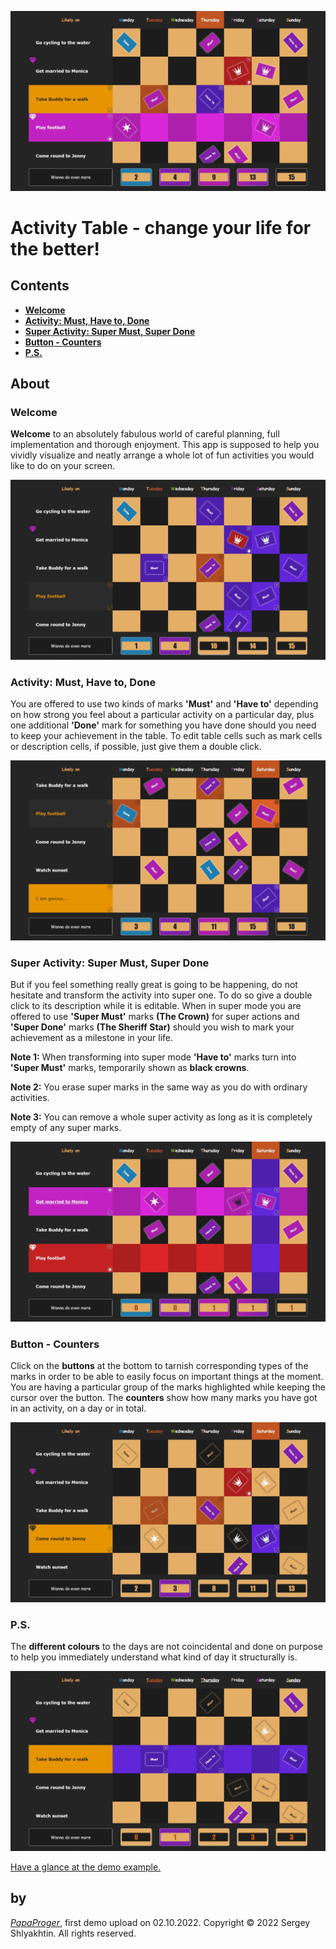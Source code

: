 [![Activity Table](WhatItLooksLike.jpg "Have a go!")][1]

# Activity Table - change your life for the better!

## Contents

* **[Welcome](#1)**
* **[Activity: Must, Have to, Done](#2)**
* **[Super Activity: Super Must, Super Done](#3)**
* **[Button - Counters](#4)**
* **[P.S.](#5)**

## About

### <a id="1">Welcome</a>

**Welcome** to an absolutely fabulous world of careful planning, full implementation and thorough enjoyment. This app is supposed to help you vividly visualize and neatly arrange a whole lot of fun activities you would like to do on your screen.

[![Shot-1](screenshots/shot-1.jpg "Have a go!")][1]

### <a id="2">Activity: Must, Have to, Done</a>

You are offered to use two kinds of marks **'Must'** and **'Have to'** depending on how strong you feel about a particular activity on a particular day, plus one additional **'Done'** mark for something you have done should you need to keep your achievement in the table. To edit table cells such as mark cells or description cells, if possible, just give them a double click.

[![Shot-2](screenshots/shot-2.jpg "Have a go!")][1]

### <a id="3">Super Activity: Super Must, Super Done</a>

But if you feel something really great is going to be happening, do not hesitate and transform the activity into super one. To do so give a double click to its description while it is editable. When in super mode you are offered to use **'Super Must'** marks **(The Crown)** for super actions and **'Super Done'** marks **(The Sheriff Star)** should you wish to mark your achievement as a milestone in your life.

**Note 1:** When transforming into super mode **'Have to'** marks turn into **'Super Must'** marks, temporarily shown as **black crowns**.

**Note 2:** You erase super marks in the same way as you do with ordinary activities.

**Note 3:** You can remove a whole super activity as long as it is completely empty of any super marks.

[![Shot-3](screenshots/shot-3.jpg "Have a go!")][1]

### <a id="4">Button - Counters</a>

Click on the **buttons** at the bottom to tarnish corresponding types of the marks in order to be able to easily focus on important things at the moment. You are having a particular group of the marks highlighted while keeping the cursor over the button. The **counters** show how many marks you have got in an activity, on a day or in total.

[![Shot-4](screenshots/shot-4.jpg "Have a go!")][1]

### <a id="5">P.S.</a>

The **different colours** to the days are not coincidental and done on purpose to help you immediately understand what kind of day it structurally is.

[![Shot-5](screenshots/shot-5.jpg "Have a go!")][1]

[Have a glance at the demo example.][1]

## by

*[PapaProger](https://github.com/papaproger)*, first demo upload on 02.10.2022. Copyright © 2022 Sergey Shlyakhtin. All rights reserved.

[1]: https://papaproger.github.io/activitytable/